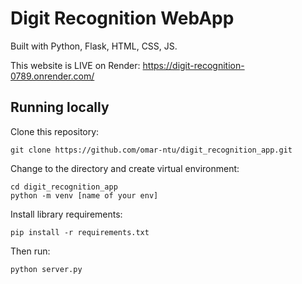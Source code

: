 # Digit Recognition WebApp
Built with Python, Flask, HTML, CSS, JS.

This website is LIVE on Render: https://digit-recognition-0789.onrender.com/

## Running locally

Clone this repository:

```
git clone https://github.com/omar-ntu/digit_recognition_app.git
```

Change to the directory and create virtual environment:

```
cd digit_recognition_app
python -m venv [name of your env]
```

Install library requirements:

```
pip install -r requirements.txt
```

Then run:

```
python server.py
```
